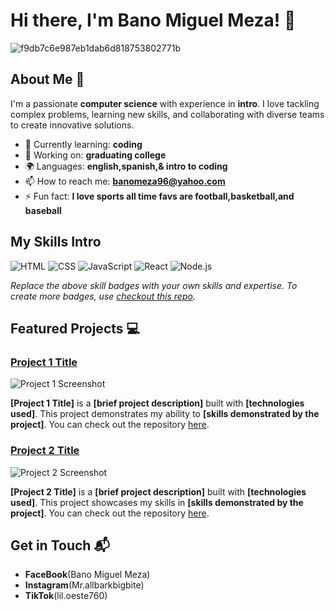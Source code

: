 # Hi there, I'm Bano Miguel Meza! 👋

![f9db7c6e987eb1dab6d818753802771b](https://github.com/user-attachments/assets/81410976-5b5b-4b19-ae59-2a576cbdfc20)

## About Me 🚀

I'm a passionate **computer science** with experience in **intro**. I love tackling complex problems, learning new skills, and collaborating with diverse teams to create innovative solutions.

- 🌱 Currently learning: **coding**
- 🔭 Working on: **graduating college**
- 🌍 Languages: **english,spanish,& intro to coding**
- 📫 How to reach me: **banomeza96@yahoo.com**
- ⚡ Fun fact: **I love sports all time favs are football,basketball,and baseball**

## My Skills Intro

![HTML](https://img.shields.io/badge/-HTML-E34F26?style=flat-square&logo=html5&logoColor=white)
![CSS](https://img.shields.io/badge/-CSS-1572B6?style=flat-square&logo=css3&logoColor=white)
![JavaScript](https://img.shields.io/badge/-JavaScript-F7DF1E?style=flat-square&logo=javascript&logoColor=black)
![React](https://img.shields.io/badge/-React-61DAFB?style=flat-square&logo=react&logoColor=black)
![Node.js](https://img.shields.io/badge/-Node.js-339933?style=flat-square&logo=node.js&logoColor=white)

*Replace the above skill badges with your own skills and expertise. To create more badges, use [checkout this repo](https://github.com/alexandresanlim/Badges4-README.md-Profile).*

## Featured Projects 💻

### [Project 1 Title](project_1_link)

![Project 1 Screenshot](project_1_screenshot_url)

**[Project 1 Title]** is a **[brief project description]** built with **[technologies used]**. This project demonstrates my ability to **[skills demonstrated by the project]**. You can check out the repository [here](project_1_repository_link).

### [Project 2 Title](project_2_link)

![Project 2 Screenshot](project_2_screenshot_url)

**[Project 2 Title]** is a **[brief project description]** built with **[technologies used]**. This project showcases my skills in **[skills demonstrated by the project]**. You can check out the repository [here](project_2_repository_link).

## Get in Touch 📬

- **FaceBook**(Bano Miguel Meza)
- **Instagram**(Mr.allbarkbigbite)
- **TikTok**(lil.oeste760)


